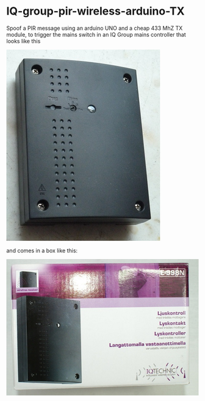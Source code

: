 # IQ-group-pir-wireless-arduino-TX
Spoof a PIR message using an arduino UNO and a cheap 433 MhZ TX module, to trigger the mains switch in an IQ Group mains controller that looks like this

<img src="images/P1140936.jpg" alt="IQ Group 240V Mains controller"/>

and comes in a box like this:


<img src="images/iq1.jpg" alt="IQ Group box"/>
